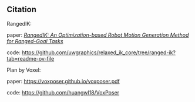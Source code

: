 ## Citation
RangedIK:

   paper: [*RangedIK: An Optimization-based Robot Motion Generation Method for Ranged-Goal Tasks*](https://arxiv.org/abs/2302.13935)
 
   code: https://github.com/uwgraphics/relaxed_ik_core/tree/ranged-ik?tab=readme-ov-file

Plan by Voxel:

   paper: https://voxposer.github.io/voxposer.pdf
   
   code: https://github.com/huangwl18/VoxPoser



